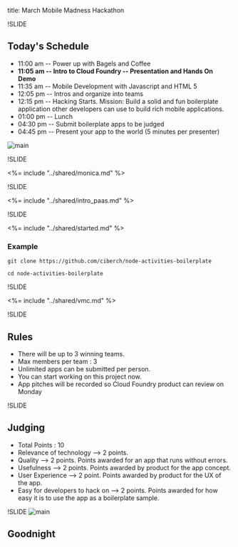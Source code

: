 title: March Mobile Madness Hackathon

!SLIDE

## Today's Schedule

- 11:00 am -- Power up with Bagels and Coffee
- **11:05 am -- Intro to Cloud Foundry -- Presentation and Hands On Demo**
- 11:35 am -- Mobile Development with Javascript and HTML 5
- 12:05 pm -- Intros and organize into teams
- 12:15 pm -- Hacking Starts. Mission: Build a solid and fun boilerplate application other developers can use to build rich mobile applications.
- 01:00 pm -- Lunch
- 04:30 pm -- Submit boilerplate apps to be judged
- 04:45 pm -- Present your app to the world (5 minutes per presenter)

![main](/img/morning-nom.jpg)

!SLIDE

<%= include "../shared/monica.md" %>


!SLIDE

<%= include "../shared/intro_paas.md" %>

!SLIDE

<%= include "../shared/started.md" %>

### Example


    git clone https://github.com/ciberch/node-activities-boilerplate

    cd node-activities-boilerplate

!SLIDE

<%= include "../shared/vmc.md" %>

!SLIDE

## Rules

- There will be up to 3 winning teams.
- Max members per team : 3
- Unlimited apps can be submitted per person.
- You can start working on this project now.
- App pitches will be recorded so Cloud Foundry product can review on Monday

!SLIDE

## Judging

- Total Points : 10
- Relevance of technology --> 2 points.
- Quality --> 2 points. Points awarded for an app that runs without errors.
- Usefulness --> 2 points. Points awarded by product for the app concept.
- User Experience --> 2 point. Points awarded by product for the UX of the app.
- Easy for developers to hack on --> 2 points. Points awarded for how easy it is to use the app as a boilerplate sample.

!SLIDE
![main](/img/HackathonSmall.jpg)

## Goodnight
